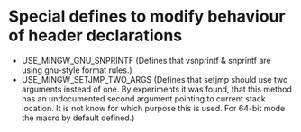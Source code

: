# Special defines to modify behaviour of header declarations

-   USE\_MINGW\_GNU\_SNPRINTF (Defines that vsnprintf & snprintf are
    using gnu-style format rules.)
-   USE\_MINGW\_SETJMP\_TWO\_ARGS (Defines that setjmp should use two
    arguments instead of one. By experiments it was found, that this
    method has an undocumented second argument pointing to current stack
    location. It is not know for which purpose this is used. For 64-bit
    mode the macro by default defined.)
